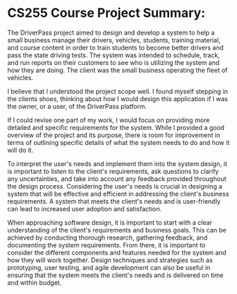 # CS255 Course Project Summary: 

The DriverPass project aimed to design and develop a system to help a small business manage their drivers, vehicles, students, training material, and course content in order to train students to become better drivers and pass the state driving tests. The system was intended to schedule, track, and run reports on their customers to see who is utilizing the system and how they are doing. The client was the small business operating the fleet of vehicles.

I believe that I understood the project scope well. I found myself stepping in the clients shoes, thinking about how I would design this application if I was the owner, or a user, of the DriverPass platform. 

If I could revise one part of my work, I would focus on providing more detailed and specific requirements for the system. While I provided a good overview of the project and its purpose, there is room for improvement in terms of outlining specific details of what the system needs to do and how it will do it.

To interpret the user's needs and implement them into the system design, it is important to listen to the client's requirements, ask questions to clarify any uncertainties, and take into account any feedback provided throughout the design process. Considering the user's needs is crucial in designing a system that will be effective and efficient in addressing the client's business requirements. A system that meets the client's needs and is user-friendly can lead to increased user adoption and satisfaction.

When approaching software design, it is important to start with a clear understanding of the client's requirements and business goals. This can be achieved by conducting thorough research, gathering feedback, and documenting the system requirements. From there, it is important to consider the different components and features needed for the system and how they will work together. Design techniques and strategies such as prototyping, user testing, and agile development can also be useful in ensuring that the system meets the client's needs and is delivered on time and within budget.
